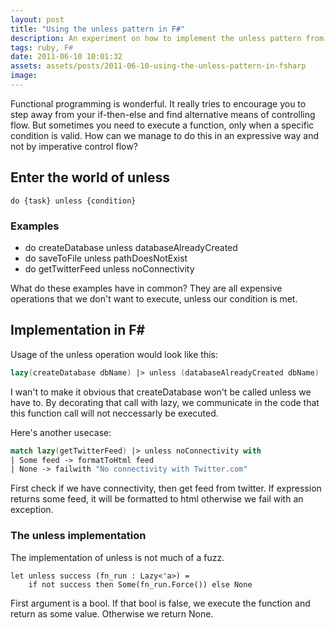 ```yaml
---
layout: post
title: "Using the unless pattern in F#"
description: An experiment on how to implement the unless pattern from Ruby in F#.
tags: ruby, F#
date: 2011-06-10 10:01:32
assets: assets/posts/2011-06-10-using-the-unless-pattern-in-fsharp
image: 
---
```


Functional programming is wonderful. It really tries to encourage you to step away from your if-then-else and find alternative means of controlling flow. But sometimes you need to execute a function, only when a specific condition is valid. How can we manage to do this in an expressive way and not by imperative control flow?

## Enter the world of unless

```
do {task} unless {condition}
```

### Examples

* do createDatabase unless databaseAlreadyCreated
* do saveToFile unless pathDoesNotExist
* do getTwitterFeed unless noConnectivity

What do these examples have in common? They are all expensive operations that we don't want to execute, unless our condition is met.

## Implementation in F#

Usage of the unless operation would look like this:

```fsharp
lazy(createDatabase dbName) |> unless (databaseAlreadyCreated dbName)
```

I wan't to make it obvious that createDatabase won't be called unless we have to. By decorating that call with lazy, we communicate in the code that this function call will not neccessarly be executed.

Here's another usecase:

```fsharp
match lazy(getTwitterFeed) |> unless noConnectivity with
| Some feed -> formatToHtml feed
| None -> failwith "No connectivity with Twitter.com"
```

First check if we have connectivity, then get feed from twitter. If expression returns some feed, it will be formatted to html otherwise we fail with an exception.

### The unless implementation

The implementation of unless is not much of a fuzz.

```fhsarp
let unless success (fn_run : Lazy<'a>) = 
    if not success then Some(fn_run.Force()) else None
```

First argument is a bool. If that bool is false, we execute the function and return as some value. Otherwise we return None.
